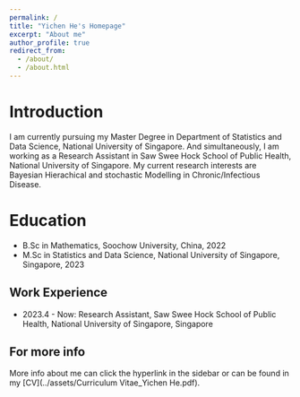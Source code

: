 ```yaml
---
permalink: /
title: "Yichen He's Homepage"
excerpt: "About me"
author_profile: true
redirect_from: 
  - /about/
  - /about.html
---
```


Introduction
======
I am currently pursuing my Master Degree in Department of Statistics and Data Science, National University of Singapore. And simultaneously, I am working as a Research Assistant in Saw Swee Hock School of Public Health, National University of Singapore. My current research interests are Bayesian Hierachical and stochastic Modelling in Chronic/Infectious Disease.

Education
======
* B.Sc in Mathematics, Soochow University, China, 2022
* M.Sc in Statistics and Data Science, National University of Singapore, Singapore, 2023

Work Experience
------
* 2023.4 - Now: Research Assistant, Saw Swee Hock School of Public Health, National University of Singapore, Singapore

For more info
------
More info about me can click the hyperlink in the sidebar or can be found in my [CV](../assets/Curriculum Vitae_Yichen He.pdf).
